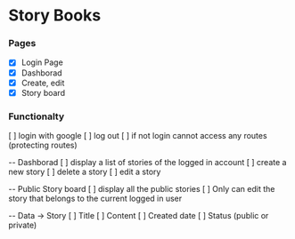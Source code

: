 # Story Books

### Pages

- [x] Login Page
- [x] Dashborad
- [x] Create, edit
- [x] Story board

### Functionalty

[ ] login with google
[ ] log out
[ ] if not login cannot access any routes (protecting routes)

-- Dashborad
[ ] display a list of stories of the logged in account
[ ] create a new story
[ ] delete a story
[ ] edit a story

-- Public Story board
[ ] display all the public stories
[ ] Only can edit the story that belongs to the current logged in user

-- Data -> Story
[ ] Title
[ ] Content
[ ] Created date
[ ] Status (public or private)
